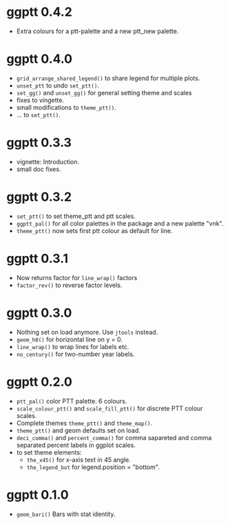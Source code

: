 ggptt 0.4.2
================

* Extra colours for a ptt-palette and a new ptt_new palette.

ggptt 0.4.0
================

* `grid_arrange_shared_legend()` to share legend for multiple plots.
* `unset_ptt` to undo `set_ptt()`.
* `set_gg()` and `unset_gg()` for general setting theme and scales
* fixes to vingette.
* small modifications to `theme_ptt()`.
* ... to `set_ptt()`.


ggptt 0.3.3
================

* vignette: Introduction.
* small doc fixes.


ggptt 0.3.2
============

* `set_ptt()` to set theme_ptt and ptt scales.
* `ggptt_pal()` for all color palettes in the package and a new palette "vnk".
* `theme_ptt()` now sets first ptt colour as default for line.
  

ggptt 0.3.1
============

* Now returns factor for `line_wrap()` factors
* `factor_rev()` to reverse factor levels.

ggptt 0.3.0
===========

* Nothing set on load anymore. Use `jtools` instead.
* `geom_h0()` for horizontal line on y = 0.
* `line_wrap()` to wrap lines for labels etc.
* `no_century()` for two-number year labels.

ggptt 0.2.0
===========

* `ptt_pal()` color PTT palette. 6 colours.
* `scale_colour_ptt()` and `scale_fill_ptt()` for discrete PTT colour scales.
*  Complete themes `theme_ptt()` and `theme_map()`.
* `theme_ptt()` and geom defaults set on load.
* `deci_comma()` and `percent_comma()` for comma sapareted
   and comma separated percent labels in ggplot scales.
* to set theme elements:
  * `the_x45()` for x-axis text in 45 angle.
  * `the_legend_bot` for legend.position = "bottom".

ggptt 0.1.0
===========

* `geom_bari()` Bars with stat identity.

